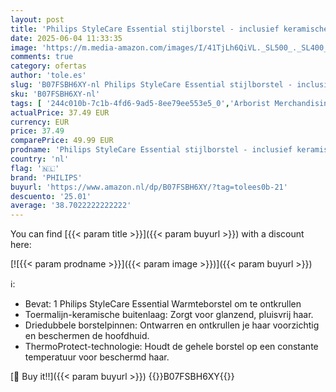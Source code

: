 ```yaml
---
layout: post
title: 'Philips StyleCare Essential stijlborstel - inclusief keramische toermalijncoating voor glanzend  steil haar  model BHH880/00  /kabellengte 1 8 m'
date: 2025-06-04 11:33:35
image: 'https://m.media-amazon.com/images/I/41TjLh6QiVL._SL500_._SL400_.jpg'
comments: true
category: ofertas
author: 'tole.es'
slug: 'B07FSBH6XY-nl Philips StyleCare Essential stijlborstel - inclusief...'
sku: 'B07FSBH6XY-nl'
tags: [ '244c010b-7c1b-4fd6-9ad5-8ee79ee553e5_0','Arborist Merchandising Root','Beauty','Beauty & persoonlijke verzorging','Haarverzorging','Heteluchtborstels','Persoonlijke Verzorgingsapparaten','Self Service','Special Features Stores','Stylinginstrumenten voor haar','philips','🇳🇱', ]
actualPrice: 37.49 EUR
currency: EUR
price: 37.49
comparePrice: 49.99 EUR
prodname: 'Philips StyleCare Essential stijlborstel - inclusief keramische toermalijncoating voor glanzend  steil haar  model BHH880/00  /kabellengte 1 8 m'
country: 'nl'
flag: '🇳🇱'
brand: 'PHILIPS'
buyurl: 'https://www.amazon.nl/dp/B07FSBH6XY/?tag=tolees0b-21'
descuento: '25.01'
average: '38.7022222222222'
---
```


You can find [{{< param title >}}]({{< param buyurl >}}) with a discount here:

[![{{< param prodname >}}]({{< param image >}})]({{< param buyurl >}})

ℹ️:

- Bevat: 1 Philips StyleCare Essential Warmteborstel om te ontkrullen
- Toermalijn-keramische buitenlaag: Zorgt voor glanzend, pluisvrij haar.
- Driedubbele borstelpinnen: Ontwarren en ontkrullen je haar voorzichtig en beschermen de hoofdhuid.
- ThermoProtect-technologie: Houdt de gehele borstel op een constante temperatuur voor beschermd haar.

[🛒 Buy it!!]({{< param buyurl >}})
{{<world>}}B07FSBH6XY{{</world>}}
